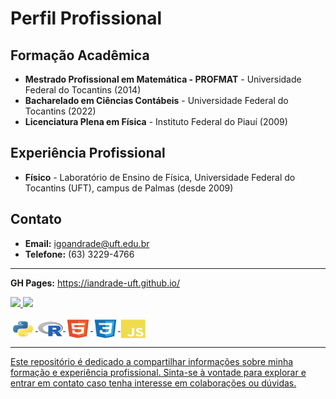 # Perfil Profissional

## Formação Acadêmica

- **Mestrado Profissional em Matemática - PROFMAT** - Universidade Federal do Tocantins (2014)
- **Bacharelado em Ciências Contábeis** - Universidade Federal do Tocantins (2022)
- **Licenciatura Plena em Física** - Instituto Federal do Piauí (2009)

## Experiência Profissional

- **Físico** - Laboratório de Ensino de Física, Universidade Federal do Tocantins (UFT), campus de Palmas (desde 2009)

## Contato

- **Email:** [igoandrade@uft.edu.br](mailto:igoandrade@uft.edu.br)
- **Telefone:** (63) 3229-4766


---
<p><strong>GH Pages:</strong> <a href="https://iandrade-uft.github.io/" target="_blank">https://iandrade-uft.github.io/</a></p>

<div>
     <a href="https://github.com/iandrade-uft">
    <img height="200em" src="https://github-readme-stats.vercel.app/api?username=iandrade-uft&show_icons=true&theme=dracula&include_all_commits=true&count_private=true"/>
    <img height="200em" src="https://github-readme-stats.vercel.app/api/top-langs/?username=iandrade-uft&layout=compact&langs_count=16&theme=dracula"/>
</div>

<div style="display: inline_block"><br>
  <img align="center" alt="igo-Python" height="30" width="40" src="https://raw.githubusercontent.com/devicons/devicon/master/icons/python/python-original.svg">
  <img align="center" alt="igo-R" height="30" width="40" src="https://raw.githubusercontent.com/devicons/devicon/master/icons/r/r-original.svg">
  <img align="center" alt="igo-HTML" height="30" width="40" src="https://raw.githubusercontent.com/devicons/devicon/master/icons/html5/html5-original.svg">
  <img align="center" alt="igo-CSS" height="30" width="40" src="https://raw.githubusercontent.com/devicons/devicon/master/icons/css3/css3-original.svg">
  <img align="center" alt="igo-Js" height="30" width="40" src="https://raw.githubusercontent.com/devicons/devicon/master/icons/javascript/javascript-plain.svg">
</div>



---

Este repositório é dedicado a compartilhar informações sobre minha formação e experiência profissional. Sinta-se à vontade para explorar e entrar em contato caso tenha interesse em colaborações ou dúvidas.
